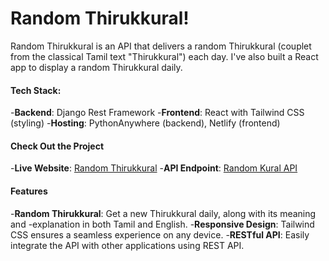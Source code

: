 # Random Thirukkural!

Random Thirukkural is an API that delivers a random Thirukkural (couplet from the classical Tamil text "Thirukkural") each day.  I've also built a React app to display a random Thirukkural daily.

#### Tech Stack:

-**Backend**: Django Rest Framework
-**Frontend**: React with Tailwind CSS (styling)
-**Hosting**: PythonAnywhere (backend), Netlify (frontend)

#### Check Out the Project

-**Live Website**: [Random Thirukkural](https://random-thirukkural.netlify.app/)
-**API Endpoint**: [Random Kural API](https://akg10.pythonanywhere.com/api/random-kural/)

#### Features

-**Random Thirukkural**: Get a new Thirukkural daily, along with its meaning and -explanation in both Tamil and English.
-**Responsive Design**: Tailwind CSS ensures a seamless experience on any device.
-**RESTful API**: Easily integrate the API with other applications using REST API.
